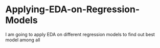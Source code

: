 # Applying-EDA-on-Regression-Models
I am going to apply EDA on different regression models to find out best model among all
